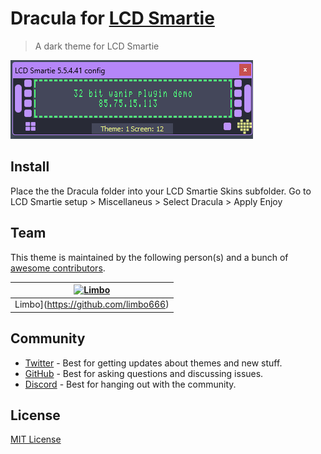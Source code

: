 # Dracula for [LCD Smartie]([https://foobar.com](https://github.com/stokie-ant/lcdsmartie-laz/releases))

> A dark theme for LCD Smartie

![Screenshot](./Skin_Preview.png)

## Install

Place the the Dracula folder into your LCD Smartie Skins subfolder.
Go to LCD Smartie setup > Miscellaneus > Select Dracula > Apply
Enjoy

## Team

This theme is maintained by the following person(s) and a bunch of [awesome contributors](https://github.com/dracula/foobar/graphs/contributors).

| [![Limbo](https://github.com/limbo666.png?size=100)](https://github.com/limbo666) | 
| ---------------------------------------------------------------------------------------- | 
| Limbo](https://github.com/limbo666)                                               | 

## Community

- [Twitter](https://twitter.com/draculatheme) - Best for getting updates about themes and new stuff.
- [GitHub](https://github.com/dracula/dracula-theme/discussions) - Best for asking questions and discussing issues.
- [Discord](https://draculatheme.com/discord-invite) - Best for hanging out with the community.

## License

[MIT License](./LICENSE)
